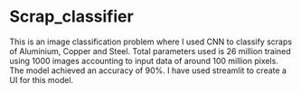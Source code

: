 # Scrap_classifier
This is an image classification problem where I used CNN to classify scraps of Aluminium, Copper and Steel. Total parameters used is 26 million trained using 1000 images accounting to input data of around 100 million pixels. The model achieved an accuracy of 90%. I have used streamlit to create a UI for this model.

